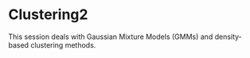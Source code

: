 # Clustering2
This session deals with Gaussian Mixture Models (GMMs) and density-based clustering methods.
